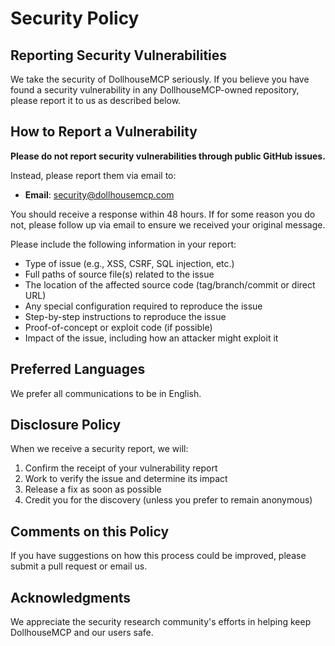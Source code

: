 # Security Policy

## Reporting Security Vulnerabilities

We take the security of DollhouseMCP seriously. If you believe you have found a security vulnerability in any DollhouseMCP-owned repository, please report it to us as described below.

## How to Report a Vulnerability

**Please do not report security vulnerabilities through public GitHub issues.**

Instead, please report them via email to:
- **Email**: security@dollhousemcp.com

You should receive a response within 48 hours. If for some reason you do not, please follow up via email to ensure we received your original message.

Please include the following information in your report:

- Type of issue (e.g., XSS, CSRF, SQL injection, etc.)
- Full paths of source file(s) related to the issue
- The location of the affected source code (tag/branch/commit or direct URL)
- Any special configuration required to reproduce the issue
- Step-by-step instructions to reproduce the issue
- Proof-of-concept or exploit code (if possible)
- Impact of the issue, including how an attacker might exploit it

## Preferred Languages

We prefer all communications to be in English.

## Disclosure Policy

When we receive a security report, we will:

1. Confirm the receipt of your vulnerability report
2. Work to verify the issue and determine its impact
3. Release a fix as soon as possible
4. Credit you for the discovery (unless you prefer to remain anonymous)

## Comments on this Policy

If you have suggestions on how this process could be improved, please submit a pull request or email us.

## Acknowledgments

We appreciate the security research community's efforts in helping keep DollhouseMCP and our users safe.